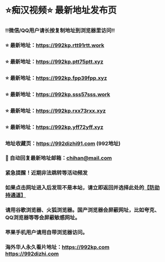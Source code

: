 # ⭐️痴汉视频⭐️ 最新地址发布页

### ‼️微信/QQ用户请长按复制地址到浏览器里访问‼️

### ⭐️ 最新地址：https://992kp.rtt91rtt.work

### ⭐️ 最新地址：https://992kp.ptt75ptt.xyz

### ⭐️ 最新地址：https://992kp.fpp39fpp.xyz

### ⭐️ 最新地址：https://992kp.sss57sss.work

### ⭐️ 最新地址：https://992kp.rxx73rxx.xyz

### ⭐️ 最新地址：https://992kp.yff72yff.xyz



### 地址收藏页：https://992dizhi91.com (992地址)
### 📧 自动回复最新地址邮箱：chihan@mail.com
### 紧急提醒！近期非法跳转等活动频发
### 如果点击网址进入后发现不是本站，请立即返回并选择此处的[【防劫持通道】](https://23.224.130.222:7583)
### 请用谷歌浏览器、火狐浏览器。国产浏览器会屏蔽网址，比如夸克、QQ浏览器等等会屏蔽敏感网址。
### 苹果手机用户请用自带浏览器访问。
### 海外华人永久看片地址：https://992kp.com  https://992dizhi.com

